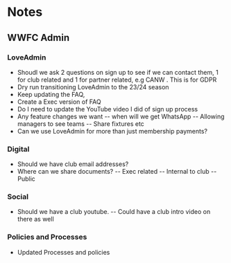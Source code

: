 # Notes

## WWFC Admin
### LoveAdmin
- Shoudl we ask 2 questions on sign up to see if we can contact them, 1 for club related and 1 for partner related, e.g CANW . This is for GDPR
- Dry run transitioning LoveAdmin to the 23/24 season
- Keep updating the FAQ,
- Create a Exec version of FAQ
- Do I need to update the YouTube video I did of sign up process
- Any feature changes we want
-- when will we get WhatsApp
--  Allowing managers to see teams
--  Share fixtures etc
- Can we use LoveAdmin for more than just membership payments?

### Digital
- Should we have club email addresses?
- Where can we share documents?
-- Exec related
-- Internal to club
-- Public

### Social
- Should we have a club youtube. 
-- Could have a club intro video on there as well

### Policies and Processes
- Updated Processes and policies


